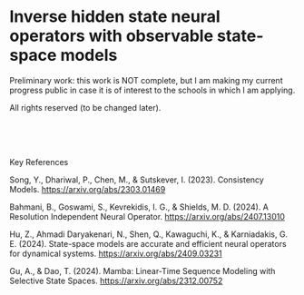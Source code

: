 # Inverse hidden state neural operators with observable state-space models

Preliminary work: this work is NOT complete, but I am making my current progress public in case it is of interest to the schools in which I am applying.

All rights reserved (to be changed later).


<br>
<br>
<br>



Key References


Song, Y., Dhariwal, P., Chen, M., & Sutskever, I. (2023).
Consistency Models.
https://arxiv.org/abs/2303.01469

Bahmani, B., Goswami, S., Kevrekidis, I. G., & Shields, M. D. (2024).
A Resolution Independent Neural Operator.
https://arxiv.org/abs/2407.13010

Hu, Z., Ahmadi Daryakenari, N., Shen, Q., Kawaguchi, K., & Karniadakis, G. E. (2024).
State-space models are accurate and efficient neural operators for dynamical systems.
https://arxiv.org/abs/2409.03231

Gu, A., & Dao, T. (2024).
Mamba: Linear-Time Sequence Modeling with Selective State Spaces.
https://arxiv.org/abs/2312.00752
